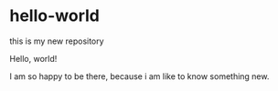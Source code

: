 # hello-world
this is my new repository

Hello, world!

I am so happy to be there, because i am like to know something new.
